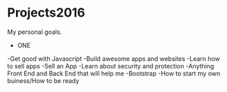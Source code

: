 # Projects2016

My personal goals.
<ul>
    <li>ONE</li>

</ul>

-Get good with Javascript
-Build awesome apps and websites
-Learn how to sell apps
-Sell an App
-Learn about security and protection
-Anything Front End and Back End that will help me
-Bootstrap
-How to start my own buiness/How to be ready